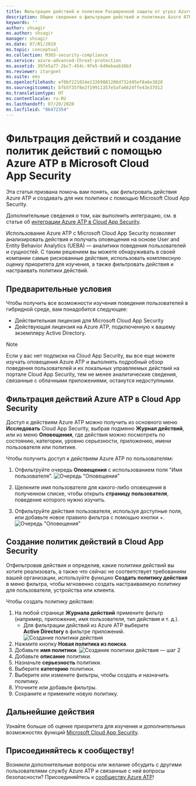 ```yaml
---
title: Фильтрация действий и политики Расширенной защиты от угроз Azure в Microsoft Cloud App Security
description: Общие сведения о фильтрации действий и политиках Azure ATP в Microsoft Cloud App Security.
keywords: ''
author: shsagir
ms.author: shsagir
manager: shsagir
ms.date: 07/01/2019
ms.topic: conceptual
ms.collection: M365-security-compliance
ms.service: azure-advanced-threat-protection
ms.assetid: 397e5a77-2bc7-454c-9fe5-649ebaab16b3
ms.reviewer: itargoet
ms.suite: ems
ms.openlocfilehash: ef0bf221024e13269881206d732d45ef8a6e3828
ms.sourcegitcommit: bfb5f35f8e2f19911357e5afa6624ffe43e37d12
ms.translationtype: HT
ms.contentlocale: ru-RU
ms.lasthandoff: 07/20/2020
ms.locfileid: "86472354"
---
```

# <a name="use-activity-filters-and-create-action-policies-with-azure-atp-in-microsoft-cloud-app-security"></a>Фильтрация действий и создание политик действий с помощью Azure ATP в Microsoft Cloud App Security

Эта статья призвана помочь вам понять, как фильтровать действия Azure ATP и создавать для них политики с помощью Microsoft Cloud App Security.

Дополнительные сведения о том, как выполнить интеграцию, см. в статье об [интеграции Azure ATP в Cloud App Security](https://docs.microsoft.com/cloud-app-security/aatp-integration).

Использование Azure ATP с Microsoft Cloud App Security позволяет анализировать действия и получать оповещения на основе User and Entity Behavior Analytics (UEBA) — аналитики поведения пользователей и сущностей. С таким решением вы можете обнаруживать в своей компании самые рискованные действия, использовать комплексную оценку приоритета для изучения, а также фильтровать действия и настраивать политики действий.

## <a name="prerequisites"></a>Предварительные условия

Чтобы получить все возможности изучения поведения пользователей в гибридной среде, вам понадобится следующее:

- Действительная лицензия для Microsoft Cloud App Security
- Действующая лицензия на Azure ATP, подключенную к вашему экземпляру Active Directory.

>[!NOTE]
>Если у вас нет подписки на Cloud App Security, вы все еще можете изучать оповещения Azure ATP и выполнять подробный обзор поведения пользователей и их локальных управляемых действий на портале Cloud App Security, тем не менее аналитические сведения, связанные с облачными приложениями, останутся недоступными.

## <a name="filter-azure-atp-activities-in-cloud-app-security"></a>Фильтрация действий Azure ATP в Cloud App Security

Доступ к действиям Azure ATP можно получить из основного меню **Исследовать** Cloud App Security, выбрав подменю **Журнал действий**, или из меню **Оповещения**, где действия можно посмотреть по состоянию, категории, уровню серьезности, приложению, имени пользователя или политике.

Чтобы получить доступ к действиям Azure ATP по пользователям:

1. Отфильтруйте очередь **Оповещения** с использованием поля "Имя пользователя".
    ![Очередь "Оповещения"](media/atp-mcas-alerts-queue.png)
1. Щелкните имя пользователя для какого-либо оповещения в полученном списке, чтобы открыть **страницу пользователя**, поведение которого нужно изучить.

1. Отфильтруйте действия пользователя, используя доступные поля, или добавьте новое правило фильтра с помощью кнопки +.
    ![Очередь "Оповещения"](media/atp-mcas-activity-filter.png)

## <a name="create-activity-policies-in-cloud-app-security"></a>Создание политик действий в Cloud App Security

Отфильтровав действия и определив, какие политики действий вы хотите реализовать, а также что сейчас не соответствует требованиям вашей организации, используйте функцию **Создать политику действия** в меню фильтра, чтобы мгновенно создать настраиваемую политику для пользователя, устройства или клиента.

Чтобы создать политику действия:

1. На любой странице **Журнала действий** примените фильтр (например, приложение, имя пользователя, тип действия и т. д.).
    - Для фильтрации действий из Azure ATP выберите **Active Directory** в фильтре приложений.
    ![Создание политики действия](media/atp-mcas-create-new-policy.png)
1. Нажмите кнопку **Новая политика из поиска**.
1. Добавьте **имя политики**.
    ![Создание политики действия — шаг 2](media/atp-mcas-create-policy.png)
1. Добавьте **описание** политики.
1. Назначьте **серьезность** политики.
1. Выберите **категорию** политики.
1. Выберите или измените фильтры, чтобы создать и назначить политику.
1. Уточните или добавьте фильтры.
1. Сохраните и примените новую политику.

## <a name="next-steps"></a>Дальнейшие действия

Узнайте больше об оценке приоритета для изучения и дополнительных возможностях функций [Microsoft Cloud App Security](https://docs.microsoft.com/cloud-app-security/).

## <a name="join-the-community"></a>Присоединяйтесь к сообществу!

Возникли дополнительные вопросы или желание обсудить с другими пользователями службу Azure ATP и связанные с ней вопросы безопасности? Присоединяйтесь к [сообществу Azure ATP](https://techcommunity.microsoft.com/t5/Azure-Advanced-Threat-Protection/bd-p/AzureAdvancedThreatProtection)!
